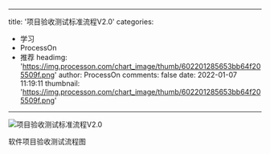 
---
title: '项目验收测试标准流程V2.0'
categories: 
 - 学习
 - ProcessOn
 - 推荐
headimg: 'https://img.processon.com/chart_image/thumb/602201285653bb64f205509f.png'
author: ProcessOn
comments: false
date: 2022-01-07 11:19:11
thumbnail: 'https://img.processon.com/chart_image/thumb/602201285653bb64f205509f.png'
---

<div>   
<img class="thumb" alt="项目验收测试标准流程V2.0" src="https://img.processon.com/chart_image/thumb/602201285653bb64f205509f.png" referrerpolicy="no-referrer">
<p>软件项目验收测试流程图</p>  
</div>
            
